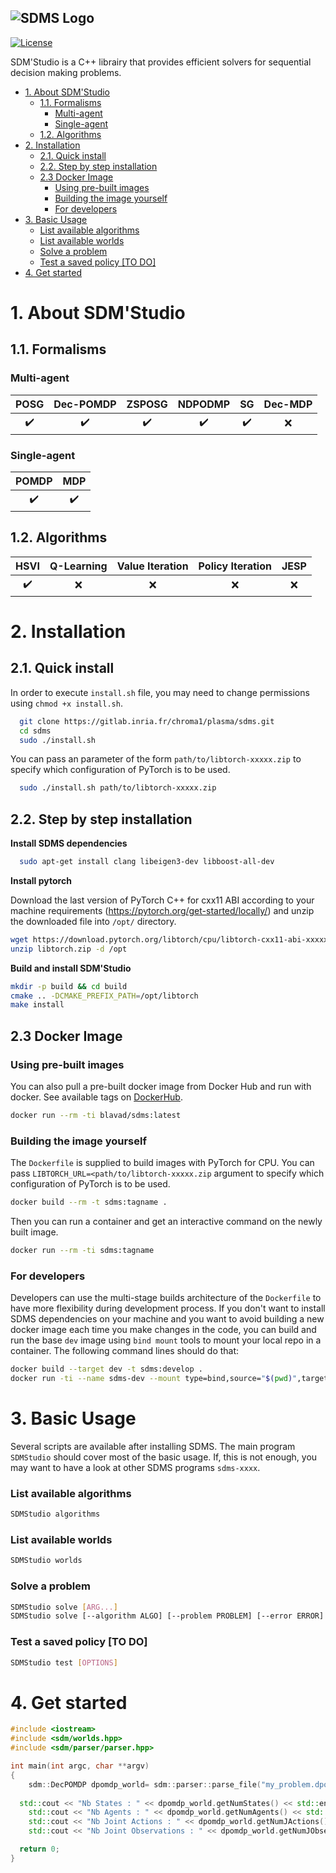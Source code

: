![SDMS Logo](https://gitlab.inria.fr/chroma1/plasma/sdms/raw/develop/docs/theme/sdms_theme/static/img/sdms-icon-sm.png)
---------------------------------------------------------------------------------------------------------------------------------

<!-- [![Build Status](https://travis-ci.com/hill-a/stable-baselines.svg?branch=master)](https://travis-ci.com/hill-a/stable-baselines) 
[![Documentation Status](https://readthedocs.org/projects/stable-baselines/badge/?version=master)](https://stable-baselines.readthedocs.io/en/master/?badge=master) 
[![Codacy Badge](https://api.codacy.com/project/badge/Grade/3bcb4cd6d76a4270acb16b5fe6dd9efa)](https://www.codacy.com/app/baselines_janitors/stable-baselines?utm_source=github.com&amp;utm_medium=referral&amp;utm_content=hill-a/stable-baselines&amp;utm_campaign=Badge_Grade) 
[![Codacy Badge](https://api.codacy.com/project/badge/Coverage/3bcb4cd6d76a4270acb16b5fe6dd9efa)](https://www.codacy.com/app/baselines_janitors/stable-baselines?utm_source=github.com&utm_medium=referral&utm_content=hill-a/stable-baselines&utm_campaign=Badge_Coverage)

[![GitHub release](https://img.shields.io/github/release/SimonRit/RTK.svg)](https://github.com/SimonRit/RTK/releases/latest) -->
<!-- [![PyPI](https://img.shields.io/pypi/v/itk-rtk.svg)](https://pypi.python.org/pypi/itk-rtk) -->
[![License](https://img.shields.io/badge/License-Apache%202.0-blue.svg)](https://gitlab.inria.fr/chroma1/plasma/sdms/-/blob/main/LICENSE)

SDM'Studio is a C++ librairy that provides efficient solvers for sequential decision making problems.

- [1. About SDM'Studio](#1-about-sdmstudio)
  - [1.1. Formalisms](#11-formalisms)
    - [Multi-agent](#multi-agent)
    - [Single-agent](#single-agent)
  - [1.2. Algorithms](#12-algorithms)
- [2. Installation](#2-installation)
  - [2.1. Quick install](#21-quick-install)
  - [2.2. Step by step installation](#22-step-by-step-installation)
  - [2.3 Docker Image](#23-docker-image)
    - [Using pre-built images](#using-pre-built-images)
    - [Building the image yourself](#building-the-image-yourself)
    - [For developers](#for-developers)
- [3. Basic Usage](#3-basic-usage)
    - [List available algorithms](#list-available-algorithms)
    - [List available worlds](#list-available-worlds)
    - [Solve a problem](#solve-a-problem)
    - [Test a saved policy [TO DO]](#test-a-saved-policy-to-do)
- [4. Get started](#4-get-started)


# 1. About SDM'Studio

## 1.1. Formalisms

### Multi-agent
|        POSG        |     Dec-POMDP      |       ZSPOSG       |      NDPODMP       |         SG         | Dec-MDP |
| :----------------: | :----------------: | :----------------: | :----------------: | :----------------: | :-----: |
| :heavy_check_mark: | :heavy_check_mark: | :heavy_check_mark: | :heavy_check_mark: | :heavy_check_mark: |   :x:   |


### Single-agent
|       POMDP        |        MDP         |
| :----------------: | :----------------: |
| :heavy_check_mark: | :heavy_check_mark: |

## 1.2. Algorithms

|        HSVI        | Q-Learning | Value Iteration | Policy Iteration | JESP  |
| :----------------: | :--------: | :-------------: | :--------------: | :---: |
| :heavy_check_mark: |    :x:     |       :x:       |       :x:        |  :x:  |


# 2. Installation

## 2.1. Quick install
In order to execute `install.sh` file, you may need to change permissions using `chmod +x install.sh`.
```bash
  git clone https://gitlab.inria.fr/chroma1/plasma/sdms.git
  cd sdms
  sudo ./install.sh
```
You can pass an parameter of the form `path/to/libtorch-xxxxx.zip` to specify which  configuration of PyTorch is to be used.
```bash
  sudo ./install.sh path/to/libtorch-xxxxx.zip
```

## 2.2. Step by step installation
**Install SDMS dependencies**

```bash
  sudo apt-get install clang libeigen3-dev libboost-all-dev
```
**Install pytorch**

Download the last version of PyTorch C++ for cxx11 ABI according to your machine requirements (https://pytorch.org/get-started/locally/) and unzip the downloaded file into `/opt/` directory.
```bash
wget https://download.pytorch.org/libtorch/cpu/libtorch-cxx11-abi-xxxxxxx.zip -O libtorch.zip
unzip libtorch.zip -d /opt
```
**Build and install SDM'Studio**
```bash
mkdir -p build && cd build
cmake .. -DCMAKE_PREFIX_PATH=/opt/libtorch
make install
```

## 2.3 Docker Image

### Using pre-built images

You can also pull a pre-built docker image from Docker Hub and run with docker. See available tags on [DockerHub](https://hub.docker.com/r/blavad/sdms).
```bash
docker run --rm -ti blavad/sdms:latest
```

### Building the image yourself

The `Dockerfile` is supplied to build images with PyTorch for CPU. You can pass `LIBTORCH_URL=<path/to/libtorch-xxxxx.zip` argument to specify which  configuration of PyTorch is to be used.

```bash
docker build --rm -t sdms:tagname .
```

Then you can run a container and get an interactive command on the newly built image.

```bash
docker run --rm -ti sdms:tagname
```

### For developers

Developers can use the multi-stage builds architecture of the `Dockerfile` to have more flexibility during development process. If you don't want to install SDMS dependencies on your machine and you want to avoid building a new docker image each time you make changes in the code, you can build and run the base `dev` image using `bind mount` tools to mount your local repo in a container. The following command lines should do that: 

```bash
docker build --target dev -t sdms:develop .
docker run -ti --name sdms-dev --mount type=bind,source="$(pwd)",target=/home/sdms sdms:develop
```

# 3. Basic Usage

Several scripts are available after installing SDMS. The main program `SDMStudio` should cover most of the basic usage. If, this is not enough, you may want to have a look at other SDMS programs `sdms-xxxx`.

### List available algorithms
```bash
SDMStudio algorithms
```

### List available worlds
```bash
SDMStudio worlds
```

### Solve a problem
```bash
SDMStudio solve [ARG...]
SDMStudio solve [--algorithm ALGO] [--problem PROBLEM] [--error ERROR] [--discount DISCOUNT] [--horizon HORIZON] [--trials TRIALS]
```

### Test a saved policy [TO DO]
```bash
SDMStudio test [OPTIONS]
```

# 4. Get started

```cpp
#include <iostream>
#include <sdm/worlds.hpp>
#include <sdm/parser/parser.hpp>

int main(int argc, char **argv)
{
	sdm::DecPOMDP dpomdp_world= sdm::parser::parse_file("my_problem.dpomdp");
  
  std::cout << "Nb States : " << dpomdp_world.getNumStates() << std::endl;
	std::cout << "Nb Agents : " << dpomdp_world.getNumAgents() << std::endl;
	std::cout << "Nb Joint Actions : " << dpomdp_world.getNumJActions() << std::endl;
	std::cout << "Nb Joint Observations : " << dpomdp_world.getNumJObservations() << std::endl;

  return 0;
}
```
